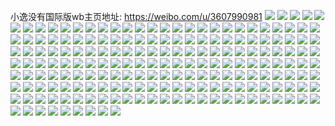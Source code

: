 小逸没有国际版wb主页地址: https://weibo.com/u/3607990981 
![](https://wx4.sinaimg.cn/mw2000/d70d92c5gy1h9anypwvhrj22c03401ky.jpg) 
![](https://wx4.sinaimg.cn/mw2000/d70d92c5gy1h99hxxerkxj20u01407ej.jpg) 
![](https://wx4.sinaimg.cn/mw2000/d70d92c5gy1h99hy1vfymj20u0140nd3.jpg) 
![](https://wx4.sinaimg.cn/mw2000/d70d92c5gy1h99hy0tdkcj21400u0jyj.jpg) 
![](https://wx4.sinaimg.cn/mw2000/d70d92c5gy1h99hy03ky5j20u0140tjb.jpg) 
![](https://wx4.sinaimg.cn/mw2000/d70d92c5gy1h99hyekfsjj20u01407jp.jpg) 
![](https://wx4.sinaimg.cn/mw2000/d70d92c5gy1h99hxw7pqtj20u0141woo.jpg) 
![](https://wx4.sinaimg.cn/mw2000/d70d92c5gy1h99hxs5y4hj21400u0tmq.jpg) 
![](https://wx4.sinaimg.cn/mw2000/d70d92c5gy1h99hxv71bdj20u014049b.jpg) 
![](https://wx4.sinaimg.cn/mw2000/d70d92c5gy1h973nsgvzuj22c0340hdu.jpg) 
![](https://wx4.sinaimg.cn/mw2000/d70d92c5gy1h973nq8ibvj22c0340x6q.jpg) 
![](https://wx4.sinaimg.cn/mw2000/d70d92c5gy1h973nnmjcfj22dc35re82.jpg) 
![](https://wx4.sinaimg.cn/mw2000/d70d92c5gy1h973njryotj22c0340b2b.jpg) 
![](https://wx4.sinaimg.cn/mw2000/d70d92c5gy1h973nlvyjyj22c03404qq.jpg) 
![](https://wx4.sinaimg.cn/mw2000/d70d92c5gy1h973nkue7nj22c0340kjm.jpg) 
![](https://wx4.sinaimg.cn/mw2000/d70d92c5gy1h973no9iqyj21r02c0b29.jpg) 
![](https://wx4.sinaimg.cn/mw2000/d70d92c5gy1h973nuub47j22c03407wj.jpg) 
![](https://wx4.sinaimg.cn/mw2000/d70d92c5gy1h9669aysqyj20u0140afk.jpg) 
![](https://wx4.sinaimg.cn/mw2000/d70d92c5gy1h9669grws7j20u0140dm9.jpg) 
![](https://wx4.sinaimg.cn/mw2000/d70d92c5gy1h95xm7f28tj20u00u0agy.jpg) 
![](https://wx4.sinaimg.cn/mw2000/d70d92c5gy1h94suanmx6j20u0140q7l.jpg) 
![](https://wx4.sinaimg.cn/mw2000/d70d92c5gy1h94su7mjodj20u0140ahk.jpg) 
![](https://wx4.sinaimg.cn/mw2000/d70d92c5gy1h8wo04jyqvj21400u0n5m.jpg) 
![](https://wx4.sinaimg.cn/mw2000/d70d92c5gy1h8ujz3jf8vj22c0340qv6.jpg) 
![](https://wx4.sinaimg.cn/mw2000/d70d92c5gy1h8ujz7uwzpj23402c0b2c.jpg) 
![](https://wx4.sinaimg.cn/mw2000/d70d92c5gy1h8ujzpc7jkj22c0340npf.jpg) 
![](https://wx4.sinaimg.cn/mw2000/d70d92c5gy1h8s7fbcfl4j23402c04qq.jpg) 
![](https://wx4.sinaimg.cn/mw2000/d70d92c5gy1h8s7f6dd3qj22c03401kz.jpg) 
![](https://wx4.sinaimg.cn/mw2000/d70d92c5gy1h8s7f8c887j22c0340b2b.jpg) 
![](https://wx4.sinaimg.cn/mw2000/d70d92c5gy1h8s7if58i1j20ty13yqdc.jpg) 
![](https://wx4.sinaimg.cn/mw2000/d70d92c5gy1h8s7fa0k74j22c0340kjm.jpg) 
![](https://wx4.sinaimg.cn/mw2000/d70d92c5gy1h8k4lcqmyjj20tu13uk4s.jpg) 
![](https://wx4.sinaimg.cn/mw2000/d70d92c5gy1h8k4i3whtlj224o24o7wh.jpg) 
![](https://wx4.sinaimg.cn/mw2000/d70d92c5gy1h8k4iix8vij20tu0tu49o.jpg) 
![](https://wx4.sinaimg.cn/mw2000/d70d92c5gy1h8k4hzypk5j21ef1ef1bt.jpg) 
![](https://wx4.sinaimg.cn/mw2000/d70d92c5gy1h8k4i5glaoj22c0340x6q.jpg) 
![](https://wx4.sinaimg.cn/mw2000/d70d92c5gy1h8k4i7hmcfj22c0340e82.jpg) 
![](https://wx4.sinaimg.cn/mw2000/d70d92c5gy1h8ij3s5pybj20wi112wly.jpg) 
![](https://wx4.sinaimg.cn/mw2000/d70d92c5gy1h8hgzw7oa2j23402c0kjn.jpg) 
![](https://wx4.sinaimg.cn/mw2000/d70d92c5gy1h8hgzyq88fj23402c0hdv.jpg) 
![](https://wx4.sinaimg.cn/mw2000/d70d92c5gy1h8hgzzkqhgj21ba0zgnbn.jpg) 
![](https://wx4.sinaimg.cn/mw2000/d70d92c5gy1h8hh018x03j23402c0hdv.jpg) 
![](https://wx4.sinaimg.cn/mw2000/d70d92c5gy1h8hh044dhcj22c0340e83.jpg) 
![](https://wx4.sinaimg.cn/mw2000/d70d92c5gy1h8hh06l7nfj22c0340qv7.jpg) 
![](https://wx4.sinaimg.cn/mw2000/d70d92c5gy1h8ggi4222vj22c0340kjm.jpg) 
![](https://wx4.sinaimg.cn/mw2000/d70d92c5gy1h8ggi294fpj22c0340b29.jpg) 
![](https://wx4.sinaimg.cn/mw2000/d70d92c5gy1h8ggi5elrzj2211211kjl.jpg) 
![](https://wx4.sinaimg.cn/mw2000/d70d92c5gy1h8ggi6zd4aj225i1m5b29.jpg) 
![](https://wx4.sinaimg.cn/mw2000/d70d92c5gy1h8ggjtw4wuj20s61e27d5.jpg) 
![](https://wx4.sinaimg.cn/mw2000/d70d92c5gy1h8fpf3xsukj20pw0pw0ze.jpg) 
![](https://wx4.sinaimg.cn/mw2000/d70d92c5gy1h8fpesr5sfj20p00p079c.jpg) 
![](https://wx4.sinaimg.cn/mw2000/d70d92c5gy1h8dw0dhlwoj23402c0kjn.jpg) 
![](https://wx4.sinaimg.cn/mw2000/d70d92c5gy1h8dw0a1d6jj22c03404qr.jpg) 
![](https://wx4.sinaimg.cn/mw2000/d70d92c5gy1h8cqppdrnoj22c02c04qq.jpg) 
![](https://wx4.sinaimg.cn/mw2000/d70d92c5gy1h8buwerwxwj20u0140wp6.jpg) 
![](https://wx4.sinaimg.cn/mw2000/d70d92c5gy1h8buwbvzc5j20u0140wle.jpg) 
![](https://wx4.sinaimg.cn/mw2000/d70d92c5gy1h8buwe5v9tj20u0140ais.jpg) 
![](https://wx4.sinaimg.cn/mw2000/d70d92c5gy1h8buwcnq9fj20u0140tlk.jpg) 
![](https://wx4.sinaimg.cn/mw2000/d70d92c5gy1h8buwfbs8wj20u0140k03.jpg) 
![](https://wx4.sinaimg.cn/mw2000/d70d92c5gy1h8buwbbniyj20u0140tim.jpg) 
![](https://wx4.sinaimg.cn/mw2000/d70d92c5gy1h8buwdh7zij20u0140wv9.jpg) 
![](https://wx4.sinaimg.cn/mw2000/d70d92c5gy1h8buwgaul9j20u00u0grt.jpg) 
![](https://wx4.sinaimg.cn/mw2000/d70d92c5gy1h8buwfurcyj20u01407ct.jpg) 
![](https://wx4.sinaimg.cn/mw2000/d70d92c5gy1h8arrzxi4oj22c03404qq.jpg) 
![](https://wx4.sinaimg.cn/mw2000/d70d92c5gy1h8aqoi9eu8j22842yu1ky.jpg) 
![](https://wx4.sinaimg.cn/mw2000/d70d92c5gy1h8ars4z73qj22c03401ky.jpg) 
![](https://wx4.sinaimg.cn/mw2000/d70d92c5gy1h88fx4pkssj22282qzb2c.jpg) 
![](https://wx4.sinaimg.cn/mw2000/d70d92c5gy1h88fx7et04j22c03401ky.jpg) 
![](https://wx4.sinaimg.cn/mw2000/d70d92c5gy1h8666e21txj22c0340x6q.jpg) 
![](https://wx4.sinaimg.cn/mw2000/d70d92c5gy1h8666bk6x6j22c0340u0y.jpg) 
![](https://wx4.sinaimg.cn/mw2000/d70d92c5gy1h8666cpj49j22c0340u0y.jpg) 
![](https://wx4.sinaimg.cn/mw2000/d70d92c5gy1h8666ae7hbj21lj24p1kx.jpg) 
![](https://wx4.sinaimg.cn/mw2000/d70d92c5gy1h8666i25wfj21v42hhkjl.jpg) 
![](https://wx4.sinaimg.cn/mw2000/d70d92c5gy1h86660r3vpj22al324e84.jpg) 
![](https://wx4.sinaimg.cn/mw2000/d70d92c5gy1h86669n9oqj23402c0qv8.jpg) 
![](https://wx4.sinaimg.cn/mw2000/d70d92c5gy1h84071maysj215h1jb7wh.jpg) 
![](https://wx4.sinaimg.cn/mw2000/d70d92c5gy1h8406p9istj21pp2aab2a.jpg) 
![](https://wx4.sinaimg.cn/mw2000/d70d92c5gy1h8407a50vxj22yi1d8x6p.jpg) 
![](https://wx4.sinaimg.cn/mw2000/d70d92c5gy1h840751b0dj22801o0hdt.jpg) 
![](https://wx4.sinaimg.cn/mw2000/d70d92c5gy1h8407g40p9j221v1jex6p.jpg) 
![](https://wx4.sinaimg.cn/mw2000/d70d92c5gy1h8407301epj20pt11y4ae.jpg) 
![](https://wx4.sinaimg.cn/mw2000/d70d92c5gy1h8406zw3mcj22bz2bzqv6.jpg) 
![](https://wx4.sinaimg.cn/mw2000/d70d92c5gy1h82kumfbspj21400u0116.jpg) 
![](https://wx4.sinaimg.cn/mw2000/d70d92c5gy1h82kunc1fvj21400u0aj5.jpg) 
![](https://wx4.sinaimg.cn/mw2000/d70d92c5gy1h82kuot07rj21400u07a2.jpg) 
![](https://wx4.sinaimg.cn/mw2000/d70d92c5gy1h82kuld3i2j21400u0n5f.jpg) 
![](https://wx4.sinaimg.cn/mw2000/d70d92c5gy1h82kupjwm0j21400u010r.jpg) 
![](https://wx4.sinaimg.cn/mw2000/d70d92c5gy1h82kvlosn5j21410u0wle.jpg) 
![](https://wx4.sinaimg.cn/mw2000/d70d92c5gy1h81ow8ywscj22c0340x6r.jpg) 
![](https://wx4.sinaimg.cn/mw2000/d70d92c5gy1h80mfd5s24j22c03407wi.jpg) 
![](https://wx4.sinaimg.cn/mw2000/d70d92c5gy1h80abagpc2j20u01sy49q.jpg) 
![](https://wx4.sinaimg.cn/mw2000/d70d92c5gy1h7zfuqozboj21400u0q6w.jpg) 
![](https://wx4.sinaimg.cn/mw2000/d70d92c5gy1h7zfusu9s5j20u01hcwjy.jpg) 
![](https://wx4.sinaimg.cn/mw2000/d70d92c5gy1h7zfuq1qa0j21400u0n0p.jpg) 
![](https://wx4.sinaimg.cn/mw2000/d70d92c5gy1h7u6p5n4ffj20u0140n2q.jpg) 
![](https://wx4.sinaimg.cn/mw2000/d70d92c5gy1h7u6p4ahbej20u0140dn8.jpg) 
![](https://wx4.sinaimg.cn/mw2000/d70d92c5gy1h7pnhdy0p5j23402c0e83.jpg) 
![](https://wx4.sinaimg.cn/mw2000/d70d92c5gy1h7l0x4qwkcj20zg1baqca.jpg) 
![](https://wx4.sinaimg.cn/mw2000/d70d92c5gy1h7k7pn11jnj20u0140ara.jpg) 
![](https://wx4.sinaimg.cn/mw2000/d70d92c5gy1h7k7q1jqnzj22c0340e83.jpg) 
![](https://wx4.sinaimg.cn/mw2000/d70d92c5gy1h7l0ww3513j23402c0b2b.jpg) 
![](https://wx4.sinaimg.cn/mw2000/d70d92c5gy1h7l0xp1l6fj22c0340x6q.jpg) 
![](https://wx4.sinaimg.cn/mw2000/d70d92c5gy1h7l0wzhwdhj23402c0x6r.jpg) 
![](https://wx4.sinaimg.cn/mw2000/d70d92c5gy1h7iaexouinj22c0340npd.jpg) 
![](https://wx4.sinaimg.cn/mw2000/d70d92c5gy1h7fjfkmd34j20u0140tg8.jpg) 
![](https://wx4.sinaimg.cn/mw2000/d70d92c5gy1h7fjfilp5mj20u0140jz0.jpg) 
![](https://wx4.sinaimg.cn/mw2000/d70d92c5gy1h7fjfjszqsj20u01hcwl1.jpg) 
![](https://wx4.sinaimg.cn/mw2000/d70d92c5gy1h7fjflj3rrj20u01400yd.jpg) 
![](https://wx4.sinaimg.cn/mw2000/d70d92c5gy1h7drlvv1pwj22c0340e83.jpg) 
![](https://wx4.sinaimg.cn/mw2000/d70d92c5gy1h7drlymoruj23402c0kjn.jpg) 
![](https://wx4.sinaimg.cn/mw2000/d70d92c5gy1h7drm1335rj22c0340kjn.jpg) 
![](https://wx4.sinaimg.cn/mw2000/d70d92c5gy1h7aummyd3lj21400u010j.jpg) 
![](https://wx4.sinaimg.cn/mw2000/d70d92c5gy1h77jd18hpaj20wi0tidja.jpg) 
![](https://wx4.sinaimg.cn/mw2000/d70d92c5gy1h70isi83uzj20wi0m70uy.jpg) 
![](https://wx4.sinaimg.cn/mw2000/d70d92c5gy1h6vtko2ykbj20pg0j3dkg.jpg) 
![](https://wx4.sinaimg.cn/mw2000/d70d92c5gy1h6oa8i7vwcj20tu13u492.jpg) 
![](https://wx4.sinaimg.cn/mw2000/d70d92c5gy1h6oa8h51tij20tu13uk3t.jpg) 
![](https://wx4.sinaimg.cn/mw2000/d70d92c5gy1h6oa5dq7tnj20tu13ugw0.jpg) 
![](https://wx4.sinaimg.cn/mw2000/d70d92c5gy1h6oa399rkxj20tu13ugue.jpg) 
![](https://wx4.sinaimg.cn/mw2000/d70d92c5gy1h6oa0ee49rj20tu13u12j.jpg) 
![](https://wx4.sinaimg.cn/mw2000/d70d92c5gy1h6o9yhwbhaj20rr0rr100.jpg) 
![](https://wx4.sinaimg.cn/mw2000/d70d92c5gy1h6oa4vi4l3j20tu13uqdt.jpg) 
![](https://wx4.sinaimg.cn/mw2000/d70d92c5gy1h6oa4e8r68j20tu13un5p.jpg) 
![](https://wx4.sinaimg.cn/mw2000/d70d92c5gy1h6oa3sstzrj20tu13uqbq.jpg) 
![](https://wx4.sinaimg.cn/mw2000/d70d92c5gy1h6domtrjphj20wi1yce81.jpg) 
![](https://wx4.sinaimg.cn/mw2000/d70d92c5gy1h69xvi1gs5j20u0140gv1.jpg) 
![](https://wx4.sinaimg.cn/mw2000/d70d92c5gy1h69y59ln48j20u01407ds.jpg) 
![](https://wx4.sinaimg.cn/mw2000/d70d92c5gy1h69a2gxc6cj22c03404qs.jpg) 
![](https://wx4.sinaimg.cn/mw2000/d70d92c5gy1h69a2leh3kj22c0340x6t.jpg) 
![](https://wx4.sinaimg.cn/mw2000/d70d92c5gy1h69a2ves9wj20tu13utoh.jpg) 
![](https://wx4.sinaimg.cn/mw2000/d70d92c5gy1h68sre46m9j20u0140dsu.jpg) 
![](https://wx4.sinaimg.cn/mw2000/d70d92c5gy1h62wglf73kj20u0140qb3.jpg) 
![](https://wx4.sinaimg.cn/mw2000/d70d92c5gy1h62wgex8uhj21400u0k2g.jpg) 
![](https://wx4.sinaimg.cn/mw2000/d70d92c5gy1h62wh0hqoij20u0140wpb.jpg) 
![](https://wx4.sinaimg.cn/mw2000/d70d92c5gy1h62wgqix1cj20u0140dl0.jpg) 
![](https://wx4.sinaimg.cn/mw2000/d70d92c5gy1h62wgya0srj20u01407cf.jpg) 
![](https://wx4.sinaimg.cn/mw2000/d70d92c5gy1h62wgt0ouij21400u00zh.jpg) 
![](https://wx4.sinaimg.cn/mw2000/d70d92c5gy1h62wguy4r3j21400u0dp3.jpg) 
![](https://wx4.sinaimg.cn/mw2000/d70d92c5gy1h62wgwol88j20u014149n.jpg) 
![](https://wx4.sinaimg.cn/mw2000/d70d92c5gy1h62wh2txqhj20u00u0n5a.jpg) 
![](https://wx4.sinaimg.cn/mw2000/d70d92c5gy1h60pklg2zpj20u0140wlp.jpg) 
![](https://wx4.sinaimg.cn/mw2000/d70d92c5gy1h5yodcd82lj20u0140wlm.jpg) 
![](https://wx4.sinaimg.cn/mw2000/d70d92c5gy1h5yp0ix4oej20u0140444.jpg) 
![](https://wx4.sinaimg.cn/mw2000/d70d92c5gy1h5vj85frsfj20sg16oqnu.jpg) 
![](https://wx4.sinaimg.cn/mw2000/d70d92c5gy1h5ltxw6uimj21ea1v1e82.jpg) 
![](https://wx4.sinaimg.cn/mw2000/d70d92c5gy1h5him9gsulj21w62iw1l0.jpg) 
![](https://wx4.sinaimg.cn/mw2000/d70d92c5gy1h5hilxr5dbj223t2t2npd.jpg) 
![](https://wx4.sinaimg.cn/mw2000/d70d92c5gy1h5him6i3ltj21w92j01l0.jpg) 
![](https://wx4.sinaimg.cn/mw2000/d70d92c5gy1h5hiltzn7qj224k2u1x6r.jpg) 
![](https://wx4.sinaimg.cn/mw2000/d70d92c5gy1h5him0j3ghj22vk25onpf.jpg) 
![](https://wx4.sinaimg.cn/mw2000/d70d92c5gy1h5him3hsu0j21v62hlhdv.jpg) 
![](https://wx4.sinaimg.cn/mw2000/d70d92c5gy1h5himb6csmj22s8236e82.jpg) 
![](https://wx4.sinaimg.cn/mw2000/d70d92c5gy1h5hilvcev8j21p529ihdt.jpg) 
![](https://wx4.sinaimg.cn/mw2000/d70d92c5gy1h5hilwma9lj21nx27x1kx.jpg) 
![](https://wx4.sinaimg.cn/mw2000/d70d92c5gy1h5aldsq9fej20wi0a3mzx.jpg) 
![](https://wx4.sinaimg.cn/mw2000/d70d92c5gy1h54mllxqd0j222a2r2kjm.jpg) 
![](https://wx4.sinaimg.cn/mw2000/d70d92c5gy1h54mlv4oymj22c0340hdu.jpg) 
![](https://wx4.sinaimg.cn/mw2000/d70d92c5gy1h54mlp0ys1j22c0340e83.jpg) 
![](https://wx4.sinaimg.cn/mw2000/d70d92c5gy1h5009xirg3j21vu1vu4qq.jpg) 
![](https://wx4.sinaimg.cn/mw2000/d70d92c5gy1h4yuj6z4djj22c0340qv7.jpg) 
![](https://wx4.sinaimg.cn/mw2000/d70d92c5gy1h4yuj4dir0j22c03401l0.jpg) 
![](https://wx4.sinaimg.cn/mw2000/d70d92c5gy1h4to45mdr8j20tu13u11b.jpg) 
![](https://wx4.sinaimg.cn/mw2000/d70d92c5gy1h4tnzjj5esj21400u0467.jpg) 
![](https://wx4.sinaimg.cn/mw2000/d70d92c5gy1h4o78dj9w6j22c0340x6r.jpg) 
![](https://wx4.sinaimg.cn/mw2000/d70d92c5gy1h4o78ac5jdj22c0340u0z.jpg) 
![](https://wx4.sinaimg.cn/mw2000/d70d92c5gy1h4o78gy2nwj22c0340b2c.jpg) 
![](https://wx4.sinaimg.cn/mw2000/d70d92c5gy1h4o78l22aej22c0340x6r.jpg) 
![](https://wx4.sinaimg.cn/mw2000/d70d92c5gy1h4m8byo3foj23402c0x6q.jpg) 
![](https://wx4.sinaimg.cn/mw2000/d70d92c5gy1h4m8c1wp7xj21r42c5hdt.jpg) 
![](https://wx4.sinaimg.cn/mw2000/d70d92c5gy1h4m8c4cd2wj22c0340x6q.jpg) 
![](https://wx4.sinaimg.cn/mw2000/d70d92c5gy1h4m8c6b2hkj21pe29vnpd.jpg) 
![](https://wx4.sinaimg.cn/mw2000/d70d92c5gy1h4m8c82u1zj22a12a11ky.jpg) 
![](https://wx4.sinaimg.cn/mw2000/d70d92c5gy1h4m8c0jvoij21kg23ab29.jpg) 
![](https://wx4.sinaimg.cn/mw2000/d70d92c5gy1h4m8bvpkm1j22hm1eknpd.jpg) 
![](https://wx4.sinaimg.cn/mw2000/d70d92c5gy1h4m8cl2vflj22jl1fo4qq.jpg) 
![](https://wx4.sinaimg.cn/mw2000/d70d92c5gy1h4m88mrvjmj22ps1j67wi.jpg) 
![](https://wx4.sinaimg.cn/mw2000/d70d92c5gy1h4kvi24tbnj20u0140n33.jpg) 
![](https://wx4.sinaimg.cn/mw2000/d70d92c5gy1h4kvhzgcisj20u00u0wl4.jpg) 
![](https://wx4.sinaimg.cn/mw2000/d70d92c5gy1h4kvi10q53j20u00u0tfc.jpg) 
![](https://wx4.sinaimg.cn/mw2000/d70d92c5gy1h4ievhpqvvj22c03407wj.jpg) 
![](https://wx4.sinaimg.cn/mw2000/d70d92c5gy1h4ievm0zetj22c03404qr.jpg) 
![](https://wx4.sinaimg.cn/mw2000/d70d92c5gy1h4ievf5egyj22c0340e82.jpg) 
![](https://wx4.sinaimg.cn/mw2000/d70d92c5gy1h4eajrcf8zj21vn2i71ky.jpg) 
![](https://wx4.sinaimg.cn/mw2000/d70d92c5gy1h4dy1dwowzj20u01sytna.jpg) 
![](https://wx4.sinaimg.cn/mw2000/d70d92c5gy1h4dy17gnj1j20u01syn91.jpg) 
![](https://wx4.sinaimg.cn/mw2000/d70d92c5gy1h4arsc8mmhj220e2oikjm.jpg) 
![](https://wx4.sinaimg.cn/mw2000/d70d92c5gy1h4arrskqpuj21l023ze81.jpg) 
![](https://wx4.sinaimg.cn/mw2000/d70d92c5gy1h4arrr4yd9j21sg2dy1kz.jpg) 
![](https://wx4.sinaimg.cn/mw2000/d70d92c5gy1h4ars64y1tj22c0340npe.jpg) 
